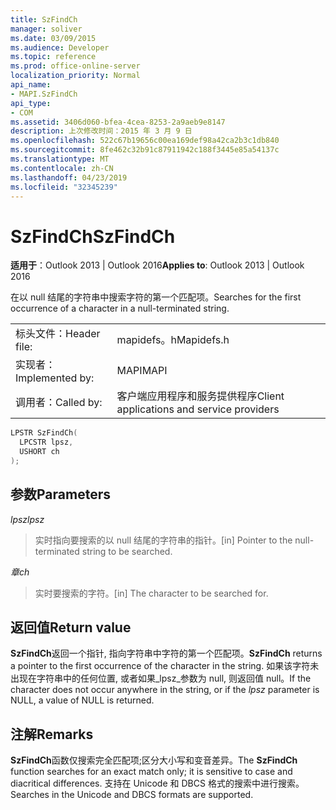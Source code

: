 ```yaml
---
title: SzFindCh
manager: soliver
ms.date: 03/09/2015
ms.audience: Developer
ms.topic: reference
ms.prod: office-online-server
localization_priority: Normal
api_name:
- MAPI.SzFindCh
api_type:
- COM
ms.assetid: 3406d060-bfea-4cea-8253-2a9aeb9e8147
description: 上次修改时间：2015 年 3 月 9 日
ms.openlocfilehash: 522c67b19656c00ea169def98a42ca2b3c1db840
ms.sourcegitcommit: 8fe462c32b91c87911942c188f3445e85a54137c
ms.translationtype: MT
ms.contentlocale: zh-CN
ms.lasthandoff: 04/23/2019
ms.locfileid: "32345239"
---
```

# <a name="szfindch"></a><span data-ttu-id="61069-103">SzFindCh</span><span class="sxs-lookup"><span data-stu-id="61069-103">SzFindCh</span></span>
 
<span data-ttu-id="61069-104">**适用于**：Outlook 2013 | Outlook 2016</span><span class="sxs-lookup"><span data-stu-id="61069-104">**Applies to**: Outlook 2013 | Outlook 2016</span></span> 
  
<span data-ttu-id="61069-105">在以 null 结尾的字符串中搜索字符的第一个匹配项。</span><span class="sxs-lookup"><span data-stu-id="61069-105">Searches for the first occurrence of a character in a null-terminated string.</span></span> 
  
|||
|:-----|:-----|
|<span data-ttu-id="61069-106">标头文件：</span><span class="sxs-lookup"><span data-stu-id="61069-106">Header file:</span></span>  <br/> |<span data-ttu-id="61069-107">mapidefs。h</span><span class="sxs-lookup"><span data-stu-id="61069-107">Mapidefs.h</span></span>  <br/> |
|<span data-ttu-id="61069-108">实现者：</span><span class="sxs-lookup"><span data-stu-id="61069-108">Implemented by:</span></span>  <br/> |<span data-ttu-id="61069-109">MAPI</span><span class="sxs-lookup"><span data-stu-id="61069-109">MAPI</span></span>  <br/> |
|<span data-ttu-id="61069-110">调用者：</span><span class="sxs-lookup"><span data-stu-id="61069-110">Called by:</span></span>  <br/> |<span data-ttu-id="61069-111">客户端应用程序和服务提供程序</span><span class="sxs-lookup"><span data-stu-id="61069-111">Client applications and service providers</span></span>  <br/> |
   
```cpp
LPSTR SzFindCh(
  LPCSTR lpsz,
  USHORT ch
);
```

## <a name="parameters"></a><span data-ttu-id="61069-112">参数</span><span class="sxs-lookup"><span data-stu-id="61069-112">Parameters</span></span>

<span data-ttu-id="61069-113">_lpsz_</span><span class="sxs-lookup"><span data-stu-id="61069-113">_lpsz_</span></span>
  
> <span data-ttu-id="61069-114">实时指向要搜索的以 null 结尾的字符串的指针。</span><span class="sxs-lookup"><span data-stu-id="61069-114">[in] Pointer to the null-terminated string to be searched.</span></span> 
    
<span data-ttu-id="61069-115">_章_</span><span class="sxs-lookup"><span data-stu-id="61069-115">_ch_</span></span>
  
> <span data-ttu-id="61069-116">实时要搜索的字符。</span><span class="sxs-lookup"><span data-stu-id="61069-116">[in] The character to be searched for.</span></span>
    
## <a name="return-value"></a><span data-ttu-id="61069-117">返回值</span><span class="sxs-lookup"><span data-stu-id="61069-117">Return value</span></span>

<span data-ttu-id="61069-118">**SzFindCh**返回一个指针, 指向字符串中字符的第一个匹配项。</span><span class="sxs-lookup"><span data-stu-id="61069-118">**SzFindCh** returns a pointer to the first occurrence of the character in the string.</span></span> <span data-ttu-id="61069-119">如果该字符未出现在字符串中的任何位置, 或者如果_lpsz_参数为 null, 则返回值 null。</span><span class="sxs-lookup"><span data-stu-id="61069-119">If the character does not occur anywhere in the string, or if the  _lpsz_ parameter is NULL, a value of NULL is returned.</span></span> 
  
## <a name="remarks"></a><span data-ttu-id="61069-120">注解</span><span class="sxs-lookup"><span data-stu-id="61069-120">Remarks</span></span>

<span data-ttu-id="61069-121">**SzFindCh**函数仅搜索完全匹配项;区分大小写和变音差异。</span><span class="sxs-lookup"><span data-stu-id="61069-121">The **SzFindCh** function searches for an exact match only; it is sensitive to case and diacritical differences.</span></span> <span data-ttu-id="61069-122">支持在 Unicode 和 DBCS 格式的搜索中进行搜索。</span><span class="sxs-lookup"><span data-stu-id="61069-122">Searches in the Unicode and DBCS formats are supported.</span></span> 
  

